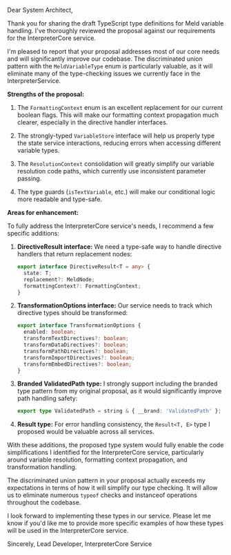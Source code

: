 Dear System Architect,

Thank you for sharing the draft TypeScript type definitions for Meld variable handling. I've thoroughly reviewed the proposal against our requirements for the InterpreterCore service.

I'm pleased to report that your proposal addresses most of our core needs and will significantly improve our codebase. The discriminated union pattern with the `MeldVariableType` enum is particularly valuable, as it will eliminate many of the type-checking issues we currently face in the InterpreterService.

**Strengths of the proposal:**

1. The `FormattingContext` enum is an excellent replacement for our current boolean flags. This will make our formatting context propagation much clearer, especially in the directive handler interfaces.

2. The strongly-typed `VariableStore` interface will help us properly type the state service interactions, reducing errors when accessing different variable types.

3. The `ResolutionContext` consolidation will greatly simplify our variable resolution code paths, which currently use inconsistent parameter passing.

4. The type guards (`isTextVariable`, etc.) will make our conditional logic more readable and type-safe.

**Areas for enhancement:**

To fully address the InterpreterCore service's needs, I recommend a few specific additions:

1. **DirectiveResult interface:** We need a type-safe way to handle directive handlers that return replacement nodes:
   ```typescript
   export interface DirectiveResult<T = any> {
     state: T;
     replacement?: MeldNode;
     formattingContext?: FormattingContext;
   }
   ```

2. **TransformationOptions interface:** Our service needs to track which directive types should be transformed:
   ```typescript
   export interface TransformationOptions {
     enabled: boolean;
     transformTextDirectives?: boolean;
     transformDataDirectives?: boolean;
     transformPathDirectives?: boolean;
     transformImportDirectives?: boolean;
     transformEmbedDirectives?: boolean;
   }
   ```

3. **Branded ValidatedPath type:** I strongly support including the branded type pattern from my original proposal, as it would significantly improve path handling safety:
   ```typescript
   export type ValidatedPath = string & { __brand: 'ValidatedPath' };
   ```

4. **Result type:** For error handling consistency, the `Result<T, E>` type I proposed would be valuable across all services.

With these additions, the proposed type system would fully enable the code simplifications I identified for the InterpreterCore service, particularly around variable resolution, formatting context propagation, and transformation handling.

The discriminated union pattern in your proposal actually exceeds my expectations in terms of how it will simplify our type checking. It will allow us to eliminate numerous `typeof` checks and instanceof operations throughout the codebase.

I look forward to implementing these types in our service. Please let me know if you'd like me to provide more specific examples of how these types will be used in the InterpreterCore service.

Sincerely,
Lead Developer, InterpreterCore Service